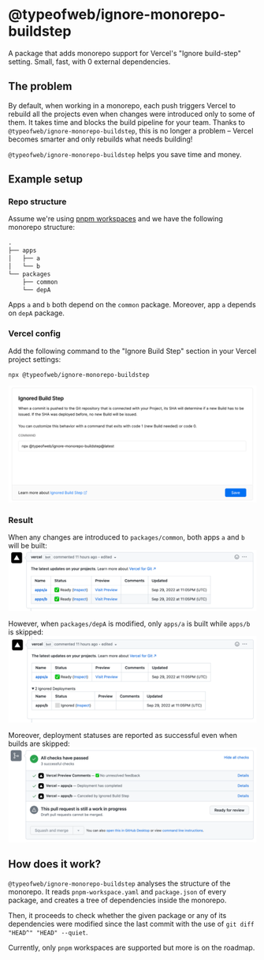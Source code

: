 # @typeofweb/ignore-monorepo-buildstep

A package that adds monorepo support for Vercel's "Ignore build-step" setting. Small, fast, with 0 external dependencies.

## The problem

By default, when working in a monorepo, each push triggers Vercel to rebuild all the projects even when changes were introduced only to some of them. It takes time and blocks the build pipeline for your team. Thanks to `@typeofweb/ignore-monorepo-buildstep`, this is no longer a problem – Vercel becomes smarter and only rebuilds what needs building!

`@typeofweb/ignore-monorepo-buildstep` helps you save time and money.

## Example setup

### Repo structure

Assume we're using [pnpm workspaces](https://pnpm.io/workspaces) and we have the following monorepo structure:

```
.
├── apps
│   ├── a
│   └── b
└── packages
    ├── common
    └── depA
```

Apps `a` and `b` both depend on the `common` package. Moreover, app `a` depends on `depA` package.

### Vercel config

Add the following command to the "Ignore Build Step" section in your Vercel project settings:

```
npx @typeofweb/ignore-monorepo-buildstep
```

![Ignore Build Step settings in Vercel](./docs/vercel_settings.png)

### Result

When any changes are introduced to `packages/common`, both apps `a` and `b` will be built:
![](./docs/github-both.png)

However, when `packages/depA` is modified, only `apps/a` is built while `apps/b` is skipped:
![](./docs/github-one.png)

Moreover, deployment statuses are reported as successful even when builds are skipped:
![](./docs/github-status.png)

## How does it work?

`@typeofweb/ignore-monorepo-buildstep` analyses the structure of the monorepo. It reads `pnpm-workspace.yaml` and `package.json` of every package, and creates a tree of dependencies inside the monorepo.

Then, it proceeds to check whether the given package or any of its dependencies were modified since the last commit with the use of `git diff "HEAD^" "HEAD" --quiet`.

Currently, only `pnpm` workspaces are supported but more is on the roadmap.
